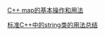 [C++ map的基本操作和用法](http://blog.csdn.net/seanyxie/article/details/5804974) 

[标准C++中的string类的用法总结](http://www.cnblogs.com/xFreedom/archive/2011/05/16/2048037.html) 